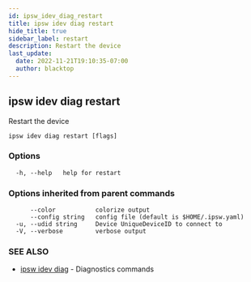 ```yaml
---
id: ipsw_idev_diag_restart
title: ipsw idev diag restart
hide_title: true
sidebar_label: restart
description: Restart the device
last_update:
  date: 2022-11-21T19:10:35-07:00
  author: blacktop
---
```

## ipsw idev diag restart

Restart the device

```
ipsw idev diag restart [flags]
```

### Options

```
  -h, --help   help for restart
```

### Options inherited from parent commands

```
      --color           colorize output
      --config string   config file (default is $HOME/.ipsw.yaml)
  -u, --udid string     Device UniqueDeviceID to connect to
  -V, --verbose         verbose output
```

### SEE ALSO

* [ipsw idev diag](/docs/cli/diag/ipsw_idev_diag)	 - Diagnostics commands

